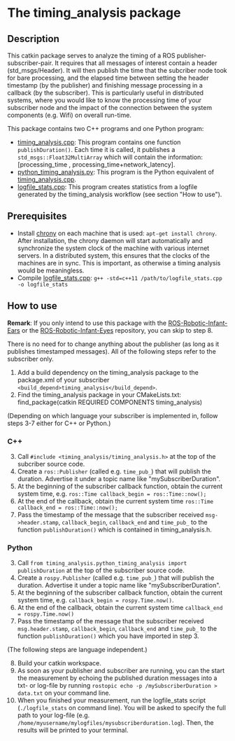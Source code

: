 # The timing_analysis package

## Description
This catkin package serves to analyze the timing of a ROS publisher-subscriber-pair. It requires that all messages of interest contain a header (std_msgs/Header). It will then publish the time that the subcriber node took for bare processing, and the elapsed time between setting the header timestamp (by the publisher) and finishing message processing in a callback (by the subscriber). This is particularly useful in distributed systems, where you would like to know the processing time of your subscriber node and the impact of the connection between the system components (e.g. Wifi) on overall run-time.

This package contains two C++ programs and one Python program:
- [timing_analysis.cpp](src/timing_analysis/timing_analysis.cpp): This program contains one function `publishDuration()`. Each time it is called, it publishes a `std_msgs::Float32MultiArray` which will contain the information:
[processing_time , processing_time+network_latency].
- [python_timing_analysis.py](src/timing_analysis/python_timing_analysis.py): This program is the Python equivalent of [timing_analysis.cpp](src/timing_analysis/timing_analysis.cpp).
- [logfile_stats.cpp](src/timing_analysis/logfile_stats.cpp): This program creates statistics from a logfile generated by the timing_analysis workflow (see section "How to use").

## Prerequisites
- Install [chrony](https://chrony.tuxfamily.org/index.html) on each machine that is used: `apt-get install chrony`. After installation, the chrony daemon will start automatically and synchronize the system clock of the machine with various internet servers. In a distributed system, this ensures that the clocks of the machines are in sync. This is important, as otherwise a timing analysis would be meaningless.
- Compile [logfile_stats.cpp](src/timing_analysis/logfile_stats.cpp): `g++ -std=c++11 /path/to/logfile_stats.cpp -o logfile_stats`

## How to use

**Remark**: If you only intend to use this package with the [ROS-Robotic-Infant-Ears](https://github.com/pjckoch/ROS-Robotic-Infant-Ears.git) or the [ROS-Robotic-Infant-Eyes](https://github.com/pjckoch/ROS-Robotic-Infant-Eyes.git) repository, you can skip to step 8.

There is no need for to change anything about the publisher (as long as it publishes timestamped messages). All of the following steps refer to the subscriber only.

1. Add a build dependency on the timing_analysis package to the package.xml of your subscriber `<build_depend>timing_analysis</build_depend>`.
2. Find the timing_analysis package in your CMakeLists.txt: find_package(catkin REQUIRED COMPONENTS timing_analysis)

(Depending on which language your subscriber is implemented in, follow steps 3-7 either for C++ or Python.)

### C++

3. Call `#include <timing_analysis/timing_analysis.h>` at the top of the subcriber source code.
4. Create a `ros::Publisher` (called e.g. `time_pub_`) that will publish the duration. Advertise it under a topic name like "mySubscriberDuration".
5. At the beginning of the subscriber callback function, obtain the current system time, e.g. `ros::Time callback_begin = ros::Time::now();`
6. At the end of the callback, obtain the current system time `ros::Time callback_end = ros::Time::now();`
7. Pass the timestamp of the message that the subscriber received `msg->header.stamp`, `callback_begin`, `callback_end` and `time_pub_` to the function `publishDuration()` which is contained in timing_analysis.h.


### Python
3. Call `from timing_analysis.python_timing_analysis import publishDuration` at the top of the subscriber source code.
4. Create a `rospy.Publisher` (called e.g. `time_pub_`) that will publish the duration. Advertise it under a topic name like "mySubscriberDuration".
5. At the beginning of the subscriber callback function, obtain the current system time, e.g. `callback_begin = rospy.Time.now()`.
6. At the end of the callback, obtain the current system time `callback_end = rospy.Time.now()`
7. Pass the timestamp of the message that the subscriber received `msg.header.stamp`, `callback_begin`, `callback_end` and `time_pub_` to the function `publishDuration()` which you have imported in step 3.

(The following steps are language independent.)


8. Build your catkin workspace.
9. As soon as your publisher and subscriber are running, you can the start the measurement by echoing the published duration messages into a txt- or log-file by running `rostopic echo -p /mySubscriberDuration > data.txt` on your command line.
10. When you finished your measurement, run the logfile_stats script (`./logfile_stats` on command line). You will be asked to specify the full path to your log-file (e.g. `/home/myusername/mylogfiles/mysubscriberduration.log`). Then, the results will be printed to your terminal.
